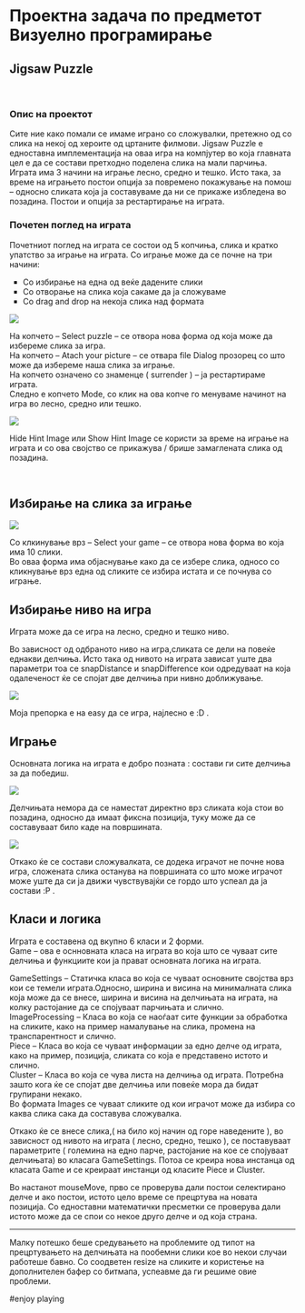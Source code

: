 <h1>Проектна задача по предметот Визуелно програмирање</h1>
<h2>Jigsaw Puzzle</h2></br>
<h3>Опис на проектот</h3></hr>
<p>Сите ние како помали се имаме играно со сложувалки, претежно од со слика на некој од хероите од цртаните филмови. Jigsaw Puzzle е едноставна имплементација на оваа игра на компјутер  во која главната цел е да се состави претходно поделена слика на мали парчиња. Играта има 3 начини на играње лесно, средно и тешко. 
Исто така, за време на играњето постои опција за повремено покажување на помош – односно сликата која ја составуваме да ни се прикаже избледена во позадина.
Постои и опција за рестартирање на играта.
</p>
<h3>Почетен поглед на игратa</h3>
<p>Почетниот поглед на играта се состои од 5 копчиња, слика и кратко упатство за играње на играта.
Со играње може да се почне на три начини:
<ul type="square">
	<li>Со избирање на една од веќе дадените слики</li>
	<li>Со отворање на слика која сакаме да ја сложуваме</li>
	<li>Со drag and drop на некоја слика над формата</li>
</ul>
</p>
<img src="https://cloud.githubusercontent.com/assets/7547420/2938469/0ab088fa-d90d-11e3-8822-9d0c8de3b483.png">
<p>На копчето – Select puzzle – се отвора нова форма од која може да избереме слика за игра.<br>
На копчето – Atach your picture –  се отвара file Dialog прозорец со што може да избереме наша слика за играње.<br>
На копчето означено со знаменце ( surrender ) – ја рестартираме играта.<br> 
Следно е копчето Mode, со клик на ова копче го менуваме начинот на игра во лесно, средно или тешко.<br>
</p>
<img src="https://cloud.githubusercontent.com/assets/7547420/2938470/0d858954-d90d-11e3-9e31-d498ce2f401c.png">
<p>Hide Hint Image или Show Hint Image се користи за време на играње на играта и со ова својство се прикажува / брише замаглената слика од позадина.</p><br>
<h2>Избирање на слика за играње</h2>
<img src="https://cloud.githubusercontent.com/assets/7547420/2938471/0f4c29a0-d90d-11e3-9ef1-dd6cb7c35c69.png" align="center">
<p>Со клкинување врз – Select your game – се отвора нова форма во која има 10 слики.<br> 
Во оваа форма има објаснување како да се избере слика, односо со кликнување врз една од сликите се избира истата и се почнува со играње.</p>
<h2>Избирање ниво на игра</h2>
<p>Играта може да се игра на лесно, средно и тешко ниво.</p>
 <p>Во зависност од одбраното ниво на игра,сликата се дели на повеќе еднакви делчиња. Исто така од нивото на играта зависат уште два параметри тоа се snapDistance и snapDifference кои одредуваат на која одалеченост  ќе се спојат две делчиња при нивно доближување. </p>
<img src="https://cloud.githubusercontent.com/assets/7547420/2938472/107fc890-d90d-11e3-9a47-478152d6f54c.png" align="center">
<p>Моја препорка е на easy да се игра, најлесно е :D .</p>
<h2>Играње</h2>
<p>Основната логика на играта е добро позната : состави ги сите делчиња за да победиш.</p>
<img src="https://cloud.githubusercontent.com/assets/7547420/2938473/11dfa16a-d90d-11e3-9bea-6029a30bdce0.png">
<p>Делчињата немора да се наместат директно врз сликата која стои во позадина, односно да имаат фиксна позиција, туку може да се составуваат било каде на површината. <p>
<img src="https://cloud.githubusercontent.com/assets/7547420/2938474/1692dcd6-d90d-11e3-99e6-d8416058049b.png">
<p>Откако ќе се состави сложувалката, се додека играчот не почне нова игра, сложената слика останува на површината со што може играчот може уште да си ја движи чувствувајќи се гордо што успеал да ја состави :P .</p>
<h2>Класи и логика</h2>
<p>
Играта е составена од вкупно 6 класи и 2 форми.<br>  
Game – ова е оснновната класа на играта во која што се чуваат сите делчиња и функциите кои ја прават основната логика на играта.<br>
</ul>
<p>GameSettings  – Статичка класа во која се чуваат основните својства врз кои се темели играта.Односно, ширина и висина на минималната слика која може да се внесе, ширина и висина на делчињата на играта, на колку растојание да се спојуваат парчињата и слично.<br/>
ImageProcessing – Класа во која се наоѓаат сите функции за обработка на сликите, како на пример намалување на слика, промена на транспарентност и слично. <br/>
Piece – Класа во која се чуваат информации за едно делче од играта, како на пример, позиција, сликата со која е представено истото и слично. <br/>
Cluster – Класа во која се чува листа на делчиња од играта. Потребна зашто кога ќе се спојат две делчиња или повеќе мора да бидат групирани некако. <br/>
Во формата Images се чуваат сликите од кои играчот може да избира со каква слика сака да составува сложувалка.
</p>
<p>
Откако ќе се внесе слика,( на било кој начин од горе наведените ), во зависност од нивото на играта ( лесно, средно, тешко ), се поставуваат параметрите ( големина на едно парче, растојание на кое се спојуваат делчињата)  во класага GameSettings. Потоа се креира нова инстанца од класата Game и се креираат инстанци од класите Piece и Cluster. 
</p>
 <p>
 Во настанот mouseMove, прво се проверува дали постои селектирано делче и ако постои, истото цело време се прецртува на новата позиција. Со едноставни математички пресметки се проверува дали истото може да се спои со некое друго делче и од која страна. 
 </p>
 <hr>
 <p>
  
Малку потешко беше средувањето на проблемите од типот на прецртувањето на делчињата на пообемни слики кое во некои случаи работеше бавно. Со соодветен resize на сликите и користење на дополнителен бафер со битмапа, успеавме да ги решиме овие проблеми.
</p>
 <p color="teal" >#enjoy playing </p>
 
